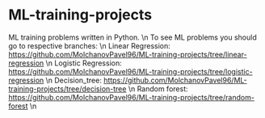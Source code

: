 # ML-training-projects
ML training problems written in Python. \n
To see ML problems you should go to respective branches: \n
Linear Regression: https://github.com/MolchanovPavel96/ML-training-projects/tree/linear-regression \n
Logistic Regression: https://github.com/MolchanovPavel96/ML-training-projects/tree/logistic-regression \n
Decision_tree: https://github.com/MolchanovPavel96/ML-training-projects/tree/decision-tree \n
Random forest: https://github.com/MolchanovPavel96/ML-training-projects/tree/random-forest \n
